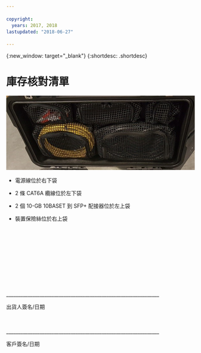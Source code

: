 ```yaml
---

copyright:
  years: 2017, 2018
lastupdated: "2018-06-27"

---
```

{:new_window: target="_blank"}
{:shortdesc: .shortdesc}

# 庫存核對清單


![Mass Data Migration 裝置庫存](/images/MDMDeviceInventory.png)

-	電源線位於右下袋

-	2 條 CAT6A 纜線位於左下袋

-	2 個 10-GB 10BASET 到 SFP+ 配接器位於左上袋

-	裝置保險絲位於右上袋

   
   
</br> 
</br> 
</br> 
</br> 
</br> 
</br> 
</br> 
</br> 
</hr> 
</br> 
</hr>    
</br> 
________________________________________________________________ 

出貨人簽名/日期


</br> 
</hr>
</br> 
________________________________________________________________ 

客戶簽名/日期
